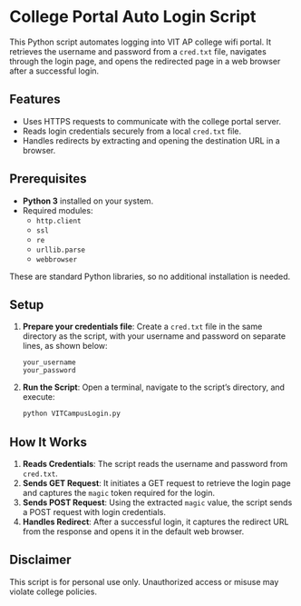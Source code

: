 # College Portal Auto Login Script

This Python script automates logging into VIT AP college wifi portal. It retrieves the username and password from a `cred.txt` file, navigates through the login page, and opens the redirected page in a web browser after a successful login.

## Features

- Uses HTTPS requests to communicate with the college portal server.
- Reads login credentials securely from a local `cred.txt` file.
- Handles redirects by extracting and opening the destination URL in a browser.

## Prerequisites

- **Python 3** installed on your system.
- Required modules:
  - `http.client`
  - `ssl`
  - `re`
  - `urllib.parse`
  - `webbrowser`

These are standard Python libraries, so no additional installation is needed.

## Setup

1. **Prepare your credentials file**: Create a `cred.txt` file in the same directory as the script, with your username and password on separate lines, as shown below:

   ```
   your_username
   your_password
   ```

2. **Run the Script**: Open a terminal, navigate to the script’s directory, and execute:

   ```bash
   python VITCampusLogin.py
   ```


## How It Works

1. **Reads Credentials**: The script reads the username and password from `cred.txt`.
2. **Sends GET Request**: It initiates a GET request to retrieve the login page and captures the `magic` token required for the login.
3. **Sends POST Request**: Using the extracted `magic` value, the script sends a POST request with login credentials.
4. **Handles Redirect**: After a successful login, it captures the redirect URL from the response and opens it in the default web browser.

## Disclaimer

This script is for personal use only. Unauthorized access or misuse may violate college policies.
